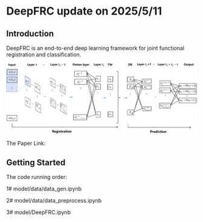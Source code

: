 # DeepFRC update on 2025/5/11

## Introduction

DeepFRC is an end-to-end deep learning framework for joint functional registration and classification.

![DeepFRC Model](images/The_Model.png)

The Paper Link: 

## Getting Started

The code running order:

1# model/data/data_gen.ipynb

2# model/data/data_preprocess.ipynb

3# model/DeepFRC.ipynb
